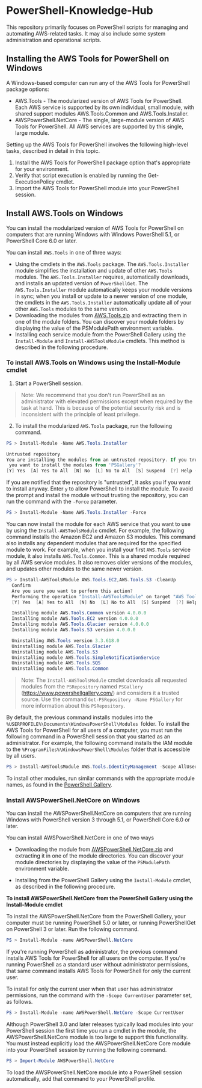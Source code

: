 # PowerShell-Knowledge-Hub
This repository primarily focuses on PowerShell scripts for managing and automating AWS-related tasks. It may also include some system administration and operational scripts.

## Installing the AWS Tools for PowerShell on Windows
A Windows-based computer can run any of the AWS Tools for PowerShell package options:
- AWS.Tools - The modularized version of AWS Tools for PowerShell. Each AWS service is supported by its own individual, small module, with shared support modules AWS.Tools.Common and AWS.Tools.Installer.
- AWSPowerShell.NetCore - The single, large-module version of AWS Tools for PowerShell. All AWS services are supported by this single, large module.

Setting up the AWS Tools for PowerShell involves the following high-level tasks, described in detail in this topic.
1. Install the AWS Tools for PowerShell package option that's appropriate for your environment.
2. Verify that script execution is enabled by running the Get-ExecutionPolicy cmdlet.
3. Import the AWS Tools for PowerShell module into your PowerShell session.

## Install AWS.Tools on Windows
You can install the modularized version of AWS Tools for PowerShell on computers that are running Windows with Windows PowerShell 5.1, or PowerShell Core 6.0 or later. 

You can install `AWS.Tools` in one of three ways:

- Using the cmdlets in the `AWS.Tools` package. The `AWS.Tools.Installer` module simplifies the installation and update of other `AWS.Tools` modules. The `AWS.Tools.Installer` requires, automatically downloads, and installs an updated version of `PowerShellGet`. The `AWS.Tools.Installer` module automatically keeps your module versions in sync; when you install or update to a newer version of one module, the cmdlets in the `AWS.Tools.Installer` automatically update all of your other `AWS.Tools` modules to the same version.
- Downloading the modules from [AWS.Tools.zip](https://sdk-for-net.amazonwebservices.com/ps/v4/latest/AWS.Tools.zip) and extracting them in one of the module folders. You can discover your module folders by displaying the value of the PSModulePath environment variable.
- Installing each service module from the PowerShell Gallery using the `Install-Module` and `Install-AWSToolsModule` cmdlets. This method is described in the following procedure.

### To install AWS.Tools on Windows using the Install-Module cmdlet
1. Start a PowerShell session.

> Note:
We recommend that you don't run PowerShell as an administrator with elevated permissions except when required by the task at hand. This is because of the potential security risk and is inconsistent with the principle of least privilege.

2. To install the modularized `AWS.Tools` package, run the following command.

```PowerShell
PS > Install-Module -Name AWS.Tools.Installer

Untrusted repository
You are installing the modules from an untrusted repository. If you trust this repository, change its InstallationPolicy value by running the Set-PSRepository cmdlet. Are you sure
 you want to install the modules from 'PSGallery'?
[Y] Yes  [A] Yes to All  [N] No  [L] No to All  [S] Suspend  [?] Help (default is "N"): y
```
If you are notified that the repository is "untrusted", it asks you if you want to install anyway. Enter `y` to allow PowerShell to install the module. To avoid the prompt and install the module without trusting the repository, you can run the command with the `-Force` parameter.

```PowerShell
PS > Install-Module -Name AWS.Tools.Installer -Force
```
You can now install the module for each AWS service that you want to use by using the `Install-AWSToolsModule` cmdlet. For example, the following command installs the Amazon EC2 and Amazon S3 modules. This command also installs any dependent modules that are required for the specified module to work. For example, when you install your first `AWS.Tools` service module, it also installs `AWS.Tools.Common`. This is a shared module required by all AWS service modules. It also removes older versions of the modules, and updates other modules to the same newer version.

```PowerShell
PS > Install-AWSToolsModule AWS.Tools.EC2,AWS.Tools.S3 -CleanUp
  Confirm
  Are you sure you want to perform this action?
  Performing the operation "Install-AWSToolsModule" on target "AWS Tools version 4.0.0.0".
  [Y] Yes  [A] Yes to All  [N] No  [L] No to All  [S] Suspend  [?] Help (default is "Y"):

  Installing module AWS.Tools.Common version 4.0.0.0
  Installing module AWS.Tools.EC2 version 4.0.0.0
  Installing module AWS.Tools.Glacier version 4.0.0.0
  Installing module AWS.Tools.S3 version 4.0.0.0

  Uninstalling AWS.Tools version 3.3.618.0
  Uninstalling module AWS.Tools.Glacier
  Uninstalling module AWS.Tools.S3
  Uninstalling module AWS.Tools.SimpleNotificationService
  Uninstalling module AWS.Tools.SQS
  Uninstalling module AWS.Tools.Common
```
> Note:
The `Install-AWSToolsModule` cmdlet downloads all requested modules from the `PSRepository` named `PSGallery` (https://www.powershellgallery.com/) and considers it a trusted source. Use the command `Get-PSRepository -Name PSGallery` for more information about this `PSRepository`.

By default, the previous command installs modules into the `%USERPROFILE%\Documents\WindowsPowerShell\Modules `folder. To install the AWS Tools for PowerShell for all users of a computer, you must run the following command in a PowerShell session that you started as an administrator. For example, the following command installs the IAM module to the `%ProgramFiles%\WindowsPowerShell\Modules` folder that is accessible by all users.

```PowerShell
PS > Install-AWSToolsModule AWS.Tools.IdentityManagement -Scope AllUsers
```
To install other modules, run similar commands with the appropriate module names, as found in the [PowerShell Gallery](https://www.powershellgallery.com/packages?q=aws).

### Install AWSPowerShell.NetCore on Windows

You can install the AWSPowerShell.NetCore on computers that are running Windows with PowerShell version 3 through 5.1, or PowerShell Core 6.0 or later.

You can install AWSPowerShell.NetCore in one of two ways

- Downloading the module from [AWSPowerShell.NetCore.zip](https://sdk-for-net.amazonwebservices.com/ps/v4/latest/AWSPowerShell.NetCore.zip) and extracting it in one of the module directories. You can discover your module directories by displaying the value of the `PSModulePath` environment variable.

- Installing from the PowerShell Gallery using the `Install-Module` cmdlet, as described in the following procedure.

**To install AWSPowerShell.NetCore from the PowerShell Gallery using the Install-Module cmdlet**

To install the AWSPowerShell.NetCore from the PowerShell Gallery, your computer must be running PowerShell 5.0 or later, or running PowerShellGet on PowerShell 3 or later. Run the following command.

```PowerShell
PS > Install-Module -name AWSPowerShell.NetCore
```
If you're running PowerShell as administrator, the previous command installs AWS Tools for PowerShell for all users on the computer. If you're running PowerShell as a standard user without administrator permissions, that same command installs AWS Tools for PowerShell for only the current user.

To install for only the current user when that user has administrator permissions, run the command with the `-Scope CurrentUser` parameter set, as follows.

```PowerShell
PS > Install-Module -name AWSPowerShell.NetCore -Scope CurrentUser
```
Although PowerShell 3.0 and later releases typically load modules into your PowerShell session the first time you run a cmdlet in the module, the AWSPowerShell.NetCore module is too large to support this functionality. You must instead explicitly load the AWSPowerShell.NetCore Core module into your PowerShell session by running the following command.

```PowerShell
PS > Import-Module AWSPowerShell.NetCore
```
To load the AWSPowerShell.NetCore module into a PowerShell session automatically, add that command to your PowerShell profile.
